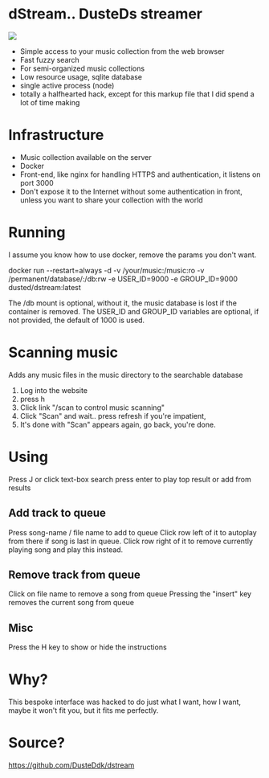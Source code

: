 dStream.. DusteDs streamer
====
![](https://github.com/DusteDdk/dstream/blob/master/screen.gif)
- Simple access to your music collection from the web browser
- Fast fuzzy search
- For semi-organized music collections
- Low resource usage, sqlite database
- single active process (node)
- totally a halfhearted hack, except for this markup file that I did spend a lot of time making

Infrastructure
====
- Music collection available on the server
- Docker
- Front-end, like nginx for handling HTTPS and authentication, it listens on port 3000
- Don't expose it to the Internet without some authentication in front, unless you want to share your collection with the world

Running
====
I assume you know how to use docker, remove the params you don't want.

docker run --restart=always -d -v /your/music:/music:ro -v /permanent/database/:/db:rw -e USER_ID=9000 -e GROUP_ID=9000 dusted/dstream:latest

The /db mount is optional, without it, the music database is lost if the container is removed.
The USER_ID and GROUP_ID variables are optional, if not provided, the default of 1000 is used.

Scanning music
====
Adds any music files in the music directory to the searchable database
1. Log into the website
2. press h
3. Click link "/scan to control music scanning"
4. Click "Scan" and wait.. press refresh if you're impatient,
5. It's done with "Scan" appears again, go back, you're done.

Using
====
Press J or click text-box
search
press enter to play top result or add from results

Add track to queue
----
Press song-name / file name to add to queue
Click row left of it to autoplay from there if song is last in queue.
Click row right of it to remove currently playing song and play this instead.

Remove track from queue
----
Click on file name to remove a song from queue
Pressing the "insert" key removes the current song from queue

Misc
----
Press the H key to show or hide the instructions

Why?
====
This bespoke interface was hacked to do just what I want, how I want,
maybe it won't fit you, but it fits me perfectly.

Source?
====
https://github.com/DusteDdk/dstream
